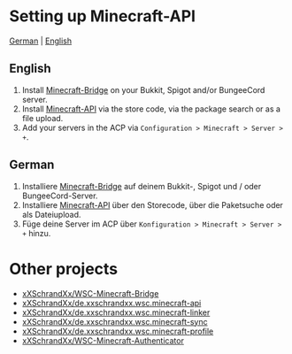 # Setting up Minecraft-API
[German](#German) | [English](#English)

## English
1. Install [Minecraft-Bridge](https://github.com/xXSchrandXx/WSC-Minecraft-Bridge/blob/main/Setup.md) on your Bukkit, Spigot and/or BungeeCord server.
2. Install [Minecraft-API](https://www.woltlab.com/pluginstore/file/7077-minecraft-api/) via the store code, via the package search or as a file upload.
3. Add your servers in the ACP via `Configuration > Minecraft > Server > +`.

## German
1. Installiere [Minecraft-Bridge](https://github.com/xXSchrandXx/WSC-Minecraft-Bridge/blob/main/Setup.md) auf deinem Bukkit-, Spigot und / oder BungeeCord-Server.
2. Installiere [Minecraft-API](https://www.woltlab.com/pluginstore/file/7077-minecraft-api/) über den Storecode, über die Paketsuche oder als Dateiupload.
3. Füge deine Server im ACP über `Konfiguration > Minecraft > Server > +` hinzu.

# Other projects
* [xXSchrandXx/WSC-Minecraft-Bridge](https://github.com/xXSchrandXx/WSC-Minecraft-Bridge/blob/main/Setup.md)
* [xXSchrandXx/de.xxschrandxx.wsc.minecraft-api](https://github.com/xXSchrandXx/de.xxschrandxx.wsc.minecraft-api/blob/main/Setup.md)
* [xXSchrandXx/de.xxschrandxx.wsc.minecraft-linker](https://github.com/xXSchrandXx/de.xxschrandxx.wsc.minecraft-linker/blob/main/Setup.md)
* [xXSchrandXx/de.xxschrandxx.wsc.minecraft-sync](https://github.com/xXSchrandXx/de.xxschrandxx.wsc.minecraft-sync/blob/main/Setup.md)
* [xXSchrandXx/de.xxschrandxx.wsc.minecraft-profile](https://github.com/xXSchrandXx/de.xxschrandxx.wsc.minecraft-profile/blob/main/Setup.md)
* [xXSchrandXx/WSC-Minecraft-Authenticator](https://github.com/xXSchrandXx/WSC-Minecraft-Authenticator/blob/main/Setup.md)